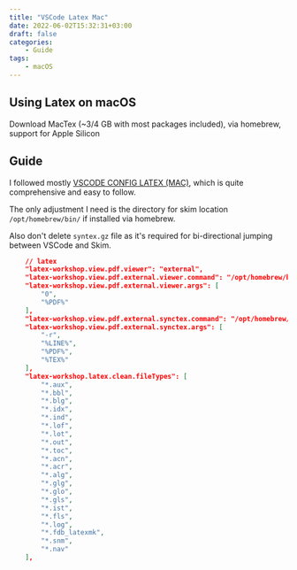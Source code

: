 ```yaml
---
title: "VSCode Latex Mac"
date: 2022-06-02T15:32:31+03:00
draft: false
categories:
    - Guide
tags:
    - macOS
---
```


## Using Latex on macOS

Download MacTex (~3/4 GB with most packages included), via homebrew, support for Apple Silicon

## Guide

I followed mostly [VSCODE CONFIG LATEX (MAC)](http://homepages.rpi.edu/home/36/wangy52/public_html/PersonalWebsite/build/html/Misc/Mac/VSCode/VSCode-LaTeX.html), which is quite comprehensive and easy to follow.

The only adjustment I need is the directory for skim location `/opt/homebrew/bin/` if installed via homebrew.

Also don't delete `syntex.gz` file as it's required for bi-directional jumping between VSCode and Skim.


```json
    // latex
    "latex-workshop.view.pdf.viewer": "external",
    "latex-workshop.view.pdf.external.viewer.command": "/opt/homebrew/bin/displayline",
    "latex-workshop.view.pdf.external.viewer.args": [
        "0",
        "%PDF%"
    ],
    "latex-workshop.view.pdf.external.synctex.command": "/opt/homebrew/bin/displayline",
    "latex-workshop.view.pdf.external.synctex.args": [
        "-r",
        "%LINE%",
        "%PDF%",
        "%TEX%"
    ],
    "latex-workshop.latex.clean.fileTypes": [
        "*.aux",
        "*.bbl",
        "*.blg",
        "*.idx",
        "*.ind",
        "*.lof",
        "*.lot",
        "*.out",
        "*.toc",
        "*.acn",
        "*.acr",
        "*.alg",
        "*.glg",
        "*.glo",
        "*.gls",
        "*.ist",
        "*.fls",
        "*.log",
        "*.fdb_latexmk",
        "*.snm",
        "*.nav"
    ],
```

